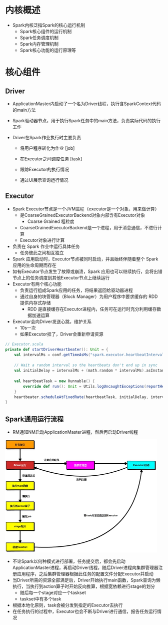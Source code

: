 # 内核概述

- Spark内核泛指Spark的核心运行机制
  - Spark核心组件的运行机制
  - Spark任务调度机制
  - Spark内存管理机制
  - Spark核心功能的运行原理等



# 核心组件



## Driver

- ApplicationMaster内启动了一个名为Driver线程，执行含SparkContext代码的main方法

- Spark驱动器节点，用于执行Spark任务中的main方法，负责实际代码的执行工作

- Driver在Spark作业执行时主要负责

  - 将用户程序转化为作业 [job]

  - 在Executor之间调度任务 [task]

  - 跟踪Executor的执行情况

  - 通过UI展示查询运行情况

    

## Executor

- Spark Executor节点是一个JVM进程（executor是一个对象，用来做计算）
  - 是CoarseGrainedExecutorBackend对象内部含有Executor对象
    - Coarse Grained 粗粒度
  - CoarseGrainedExecutorBackend是一个进程，用于消息通信，不进行计算
  - Executor对象进行计算
- 负责在 Spark 作业中运行具体任务
  - 任务彼此之间相互独立
- Spark 应用启动时，Executor节点被同时启动，并且始终伴随着整个 Spark 应用的生命周期而存在
- 如有Executor节点发生了故障或崩溃，Spark 应用也可以继续执行，会将出错节点上的任务调度到其他Executor节点上继续运行
- Executor有两个核心功能
  - 负责运行组成Spark应用的任务，将结果返回给驱动器进程
  - 通过自身的块管理器（Block Manager）为用户程序中要求缓存的 RDD 提供内存式存储
    - RDD 是直接缓存在Executor进程内，任务可在运行时充分利用缓存数据加速运算
- Executor会向Driver发送心跳，维护关系
  - 10s一次
  - 如果Executor挂了，Driver会重新申请资源

```scala
// Executor.scala
private def startDriverHeartbeater(): Unit = {
    val intervalMs = conf.getTimeAsMs("spark.executor.heartbeatInterval", "10s")

    // Wait a random interval so the heartbeats don't end up in sync
    val initialDelay = intervalMs + (math.random * intervalMs).asInstanceOf[Int]

    val heartbeatTask = new Runnable() {
        override def run(): Unit = Utils.logUncaughtExceptions(reportHeartBeat())
    }
    heartbeater.scheduleAtFixedRate(heartbeatTask, initialDelay, intervalMs, TimeUnit.MILLISECONDS)
}
```



## Spark通用运行流程

- RM通知NM启动ApplicationMaster进程，然后再启动Driver线程

<img src="img/91.png" alt="img" style="zoom:100%;" /> 

- 不论Spark以何种模式进行部署，任务提交后，都会先启动ApplicationMaster进程，再启动Driver线程，随后Driver进程向集群管理器注册应用程序，之后集群管理器根据此任务的配置文件分配Executor并启动
- 当Driver所需的资源全部满足后，Driver开始执行main函数，Spark查询为懒执行，当执行到action算子时开始反向推算，根据宽依赖进行stage的划分
  - 随后每一个stage对应一个taskset
  - taskset中有多个task
- 根据本地化原则，task会被分发到指定的Executor去执行
- 在任务执行的过程中，Executor也会不断与Driver进行通信，报告任务运行情况
